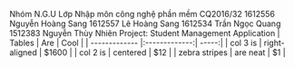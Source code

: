 Nhóm N.G.U
Lớp Nhập môn công nghệ phần mềm CQ2016/32
1612556 Nguyễn Hoàng Sang
1612557 Lê Hoàng Sang
1612534 Trần Ngọc Quang
1512383 Nguyễn Thùy Nhiên
Project: Student Management Application
| Tables        | Are           | Cool  |
| ------------- |:-------------:| -----:|
| col 3 is      | right-aligned | $1600 |
| col 2 is      | centered      |   $12 |
| zebra stripes | are neat      |    $1 |
